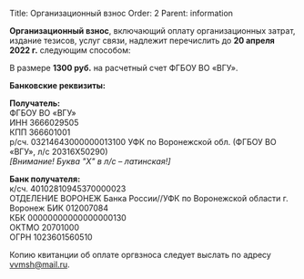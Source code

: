 Title: Организационный взнос
Order: 2
Parent: information

**Организационный взнос**, включающий оплату организационных затрат, издание тезисов, услуг связи, надлежит перечислить до **20 апреля 2022 г.** следующим способом:

В размере **1300 руб.** на расчетный счет ФГБОУ ВО «ВГУ».

**Банковские реквизиты:**

**Получатель:**  
ФГБОУ ВО «ВГУ»  
ИНН 3666029505  
КПП 366601001  
р/сч. 03214643000000013100
УФК по Воронежской обл. (ФГБОУ ВО «ВГУ», л/с 20316Х50290)  
*[Внимание! Буква "X" в л/с – латинская!]*

**Банк получателя:**  
к/сч. 40102810945370000023  
ОТДЕЛЕНИЕ ВОРОНЕЖ Банка России//УФК по Воронежской области г. Воронеж
БИК 012007084  
КБК 00000000000000000130  
ОКТМО 20701000  
ОГРН 1023601560510  

Копию квитанции об оплате оргвзноса следует выслать по адресу [vvmsh@mail.ru](mailto:vvmsh@mail.ru).
